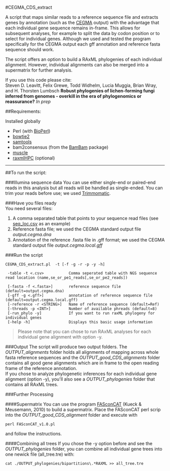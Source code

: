 #CEGMA_CDS_extract

A script that maps similar reads to a reference sequence file and extracts genes by annotation (such as the [CEGMA](http://korflab.ucdavis.edu/datasets/cegma/) output) with the advantage that each individual gene sequence remains in-frame. This allows for subsequent analyses, for example to split the data by codon position or to select for individual genes. Although we used and tested the program specifically for the CEGMA output each gff annotation and reference fasta sequence should work.

The script offers an option to build a RAxML phylogenies of each individual alignment. However, individual alignments can also be merged into a supermatrix for further analysis.

If you use this code please cite:  
Steven D. Leavitt, Felix Grewe, Todd Widhelm, Lucia Muggia, Brian Wray, and H. Thorsten Lumbsch **Robust phylogenies of lichen-forming fungi inferred from genomes - overkill in the era of phylogenomics or reassurance?** *In prep*  

##Requirements:

Installed globally  
- Perl (with [BioPerl](http://www.bioperl.org/wiki/Main_Page))  
- [bowtie2](http://bowtie-bio.sourceforge.net/bowtie2/index.shtml)  
- [samtools](http://samtools.sourceforge.net/)   
- bam2consensus (from the [BamBam](http://udall-lab.byu.edu/Research/Software/BamBam.aspx) package)  
- [muscle](http://www.drive5.com/muscle/)  
- [raxmlHPC](http://sco.h-its.org/exelixis/web/software/raxml/index.html) (optional)  

-------------------------

##To run the script:

###Illumina sequence data
You can use either single-end or paired-end reads in this analysis but all reads will be handled as single-ended. You can trim your reads before use; we used [Trimmomatic](http://www.usadellab.org/cms/?page=trimmomatic).  

###Have you files ready  
You need several files:  
1. A comma separated table that points to your sequence read files (see [seq_loc.csv](https://github.com/felixgrewe/CEGMA_CDS_extract/blob/master/seq_loc.csv) as an example)  
2. Reference fasta file; we used the CEGMA standard output file *output.cegma.dna*  
3. Annotation of the reference .fasta file in .gff format; we used the CEGMA standard output file *output.cegma.local.gff*  

###Run the script 
~~~
CEGMA_CDS_extract.pl  -t [-f -g -r -p -y -h]

 -table -t <.csv>			Comma seperated table with NGS sequence read location (name,se_or_pe1_reads[,se_or_pe2_reads])
 
 [-fasta -f <.fasta>]		reference sequence file (default=output.cegma.dna)
 [-gff -g <.gff>]			annotation of reference sequence file (default=output.cegma.local.gff)
 [-reference -r <STRING>]	Name of reference sequence (default=Ref)
 [-threads -p <INT>]		Number of available phreads (default=8)
 [-run_phylo -y]			If you want to run raxML phylogeny for individual genes
 [-help -h]					Displays this basic usage information 
~~~

>Please note that you can chose to run RAxML analyses for each individual gene alignment with option -y.

###Output
The script will produce two output folders. The *OUTPUT_alignments* folder holds all alignments of mapping across whole fasta reference sequences and the *OUTPUT_good_CDS_alignments* folder contains all good gene alignments which are in frame to the open reading frame of the reference annotation.  
If you chose to analyze phylogenetic inferences for each individual gene alignment (option -y), you'll also see a *OUTPUT_phylogenies* folder that contains all RAxML trees.

###Further Processing

####Supermatrix
You can use the program [FASconCAT](https://www.zfmk.de/en/research/research-centres-and-groups/fasconcat) (Kueck & Meusemann, 2010) to build a supermatrix. Place the FASconCAT perl scrip into the *OUTPUT_good_CDS_alignment* folder and execute with
~~~
perl FASconCAT_v1.0.pl
~~~
and follow the instructions.

####Combining all trees
If you chose the -y option before and see the *OUTPUT_phylogenies* folder, you can combine all individual gene trees into one newick file (all_tree.tre) with:  
~~~
cat ./OUTPUT_phylogenies/bipartitions\.*RAXML >> all_tree.tre
~~~

